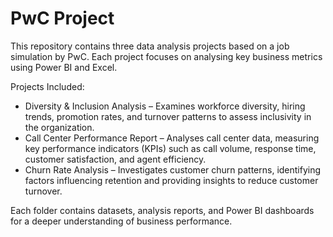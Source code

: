 # PwC Project
This repository contains three data analysis projects based on a job simulation by PwC. Each project focuses on analysing key business metrics using Power BI and Excel.

Projects Included:
* Diversity & Inclusion Analysis – Examines workforce diversity, hiring trends, promotion rates, and turnover patterns to assess inclusivity in the organization.
* Call Center Performance Report – Analyses call center data, measuring key performance indicators (KPIs) such as call volume, response time, customer satisfaction, and agent efficiency.
* Churn Rate Analysis – Investigates customer churn patterns, identifying factors influencing retention and providing insights to reduce customer turnover.

Each folder contains datasets, analysis reports, and Power BI dashboards for a deeper understanding of business performance.

